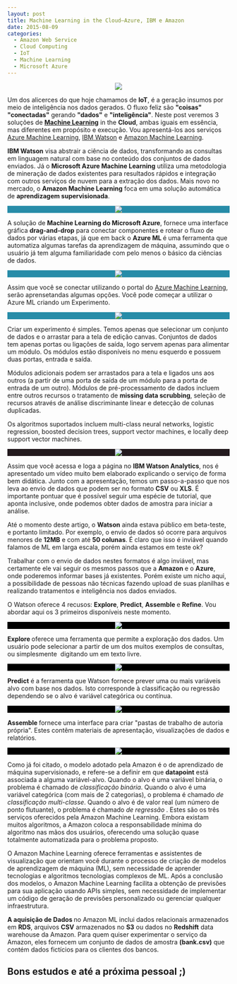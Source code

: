 ```yaml
---
layout: post
title: Machine Learning in the Cloud–Azure, IBM e Amazon
date: 2015-08-09
categories:
  - Amazon Web Service
  - Cloud Computing
  - IoT
  - Machine Learning
  - Microsoft Azure
---
```


<div align="center" class="image-content">
  <img src="http://blob.vitormeriat.com.br/images/2015/08/capa-ml-in-the-cloud.png">
</div>

Um dos alicerces do que hoje chamamos de <strong>IoT</strong>, é a geração insumos por meio de inteligência nos dados gerados. O fluxo feliz são <strong>"coisas" "conectadas"</strong> gerando <strong>"dados"</strong> e <strong>"inteligência"</strong>. Neste post veremos 3 soluções de <a href="https://en.wikipedia.org/wiki/Machine_learning" target="_blank"><strong>Machine Learning</strong></a> in the <strong>Cloud</strong>, ambas iguais em essência, mas diferentes em propósito e execução. Vou apresentá-los aos serviços <a href="http://azure.microsoft.com/en-us/services/machine-learning/" target="_blank">Azure Machine Learning</a>, <a href="http://www.ibm.com/smarterplanet/us/en/ibmwatson/" target="_blank">IBM Watson</a> e <a href="https://aws.amazon.com/pt/machine-learning/details/" target="_blank">Amazon Machine Learning</a>.

<strong>IBM Watson</strong> visa abstrair a ciência de dados, transformando as consultas em linguagem natural com base no conteúdo dos conjuntos de dados enviados. Já o <strong>Microsoft Azure Machine Learning</strong> utiliza uma metodologia de mineração de dados existentes para resultados rápidos e integração com outros serviços de nuvem para a extração dos dados. Mais novo no mercado, o <strong>Amazon Machine Learning</strong> foca em uma solução automática de <strong>aprendizagem supervisionada</strong>.

<div align="center" class="image-content" style="background-color: #278ca8">
  <img src="http://blob.vitormeriat.com.br/images/2015/08/ml-azure.png">
</div>

A solução de <strong>Machine Learning do Microsoft Azure</strong>, fornece uma interface gráfica <strong>drag-and-drop</strong> para conectar componentes e rotear o fluxo de dados por várias etapas, já que em back o <strong>Azure ML </strong>é uma ferramenta que automatiza algumas tarefas da aprendizagem de máquina, assumindo que o usuário já tem alguma familiaridade com pelo menos o básico da ciências de dados.

<div align="center" class="image-content" style="background-color: #278ca8">
  <img src="http://blob.vitormeriat.com.br/images/2015/08/azureml-01.png">
</div>

Assim que você se conectar utilizando o portal do <a href="https://studio.azureml.net" target="_blank">Azure Machine Learning</a>, serão aprensetandas algumas opções. Você pode começar a utilizar o Azure ML criando um Experimento.</p>

<div align="center" class="image-content" style="background-color: #278ca8">
  <img src="http://blob.vitormeriat.com.br/images/2015/08/azureml-02.png">
</div>

Criar um experimento é simples. Temos apenas que selecionar um conjunto de dados e o arrastar para a tela de edição canvas. Conjuntos de dados tem apenas portas ou ligações de saída, logo servem apenas para alimentar um módulo. Os módulos estão disponíveis no menu esquerdo e possuem duas portas, entrada e saída.

Módulos adicionais podem ser arrastados para a tela e ligados uns aos outros (a partir de uma porta de saída de um módulo para a porta de entrada de um outro). Módulos de pré-processamento de dados incluem entre outros recursos o tratamento de <strong>missing data scrubbing</strong>, seleção de recursos através de análise discriminante linear e detecção de colunas duplicadas.

Os algoritmos suportados incluem multi-class neural networks, logistic regression, boosted decision trees, support vector machines, e locally deep support vector machines.

<div align="center" class="image-content" style="background-color: #231A1E">
  <img src="http://blob.vitormeriat.com.br/images/2015/08/ml-imb-watson.png">
</div>

Assim que você acessa e loga a página no <strong>IBM Watson Analytics</strong>, nos é apresentado um vídeo muito bem elaborado explicando o serviço de forma bem didática. Junto com a apresentação, temos um passo-a-passo que nos leva ao envio de dados que podem ser no formato <strong>CSV</strong> ou <strong>XLS</strong>. É importante pontuar que é possível seguir uma espécie de tutorial, que aponta inclusive, onde podemos obter dados de amostra para iniciar a análise.

Até o momento deste artigo, o <strong>Watson</strong> ainda estava público em beta-teste, e portanto limitado. Por exemplo, o envio de dados só ocorre para arquivos menores de <strong>12MB</strong> e com até <strong>50 colunas</strong>. É claro que isso é inviável quando falamos de ML em larga escala, porém ainda estamos em teste ok?

Trabalhar com o envio de dados nestes formatos é algo inviável, mas certamente ele vai seguir os mesmos passos que a <strong>Amazon </strong>e o <strong>Azure</strong>, onde poderemos informar bases já existentes. Porém existe um nicho aqui, a possibilidade de pessoas não técnicas fazendo upload de suas planilhas e realizando tratamentos e inteligência nos dados enviados.

O Watson oferece 4 recusos: <strong>Explore</strong>, <strong>Predict</strong>, <strong>Assemble </strong>e <strong>Refine</strong>. Vou abordar aqui os 3 primeiros disponíveis neste momento.

<div align="center" class="image-content" style="background-color: #000">
  <img src="http://blob.vitormeriat.com.br/images/2015/08/watson-01.png">
</div>

<strong>Explore </strong>oferece uma ferramenta que permite a exploração dos dados. Um usuário pode selecionar a partir de um dos muitos exemplos de consultas, ou simplesmente&nbsp; digitando um em texto livre.

<div align="center" class="image-content" style="background-color: #000">
  <img src="http://blob.vitormeriat.com.br/images/2015/08/watson-02.png">
</div>

<strong>Predict</strong> é a ferramenta que Watson fornece prever uma ou mais variáveis ​​alvo com base nos dados. Isto corresponde à classificação ou regressão dependendo se o alvo é variável categórica ou contínua.

<div align="center" class="image-content" style="background-color: #000">
  <img src="http://blob.vitormeriat.com.br/images/2015/08/watson-03.png">
</div>

<strong>Assemble </strong>fornece uma interface para criar "pastas de trabalho de autoria própria". Estes contêm materiais de apresentação, visualizações de dados e relatórios.

<div align="center" class="image-content" style="background-color: #000">
  <img src="http://blob.vitormeriat.com.br/images/2015/08/ml-amazon.png">
</div>

Como já foi citado, o modelo adotado pela Amazon é o de aprendizado de máquina supervisionado, e refere-se a definir em que <strong>datapoint</strong> está associada a alguma variável-alvo. Quando o alvo é uma variável binária, o problema é chamado de <em>classificação binária</em>. Quando o alvo é uma variável categórica (com mais de 2 categorias), o problema é chamado <em>de classificação multi-classe</em>. Quando o alvo é de valor real (um número de ponto flutuante), o problema é chamado <em>de regressão</em> . Estes são os três serviços oferecidos pela Amazon Machine Learning. Embora existam muitos algoritmos, a Amazon coloca a responsabilidade mínima do algoritmo nas mãos dos usuários, oferecendo uma solução quase totalmente automatizada para o problema proposto.

O Amazon Machine Learning oferece ferramentas e assistentes de visualização que orientam você durante o processo de criação de modelos de aprendizagem de máquina (ML), sem necessidade de aprender tecnologias e algoritmos tecnologias complexos de ML. Após a conclusão dos modelos, o Amazon Machine Learning facilita a obtenção de previsões para sua aplicação usando APIs simples, sem necessidade de implementar um código de geração de previsões personalizado ou gerenciar qualquer infraestrutura.

<strong>A aquisição de Dados </strong>no Amazon ML inclui dados relacionais armazenados em <strong>RDS</strong>, arquivos <strong>CSV</strong> armazenados no <strong>S3</strong> ou dados no <strong>Redshift</strong> data warehouse da Amazon. Para quem quiser experimentar o serviço da Amazon, eles fornecem um conjunto de dados de amostra <strong>(bank.csv)</strong> que contém dados fictícios para os clientes dos bancos.

## Bons estudos e até a próxima pessoal ;)
